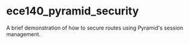 # ece140_pyramid_security

A brief demonstration of how to secure routes using Pyramid's session management.
